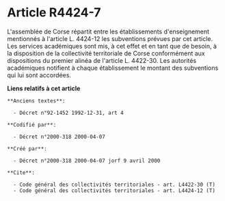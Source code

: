 # Article R4424-7

L'assemblée de Corse répartit entre les établissements d'enseignement mentionnés à l'article L. 4424-12 les subventions
prévues par cet article. Les services académiques sont mis, à cet effet et en tant que de besoin, à la disposition de la
collectivité territoriale de Corse conformément aux dispositions du premier alinéa de l'article L. 4422-30. Les autorités
académiques notifient à chaque établissement le montant des subventions qui lui sont accordées.

**Liens relatifs à cet article**

	**Anciens textes**:

	  - Décret n°92-1452 1992-12-31, art 4

	**Codifié par**:

	  - Décret n°2000-318 2000-04-07

	**Créé par**:

	  - Décret n°2000-318 2000-04-07 jorf 9 avril 2000

	**Cite**:

	  - Code général des collectivités territoriales - art. L4422-30 (T)
	  - Code général des collectivités territoriales - art. L4424-12 (T)
